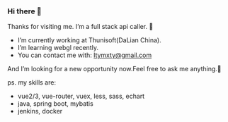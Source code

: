 ### Hi there 👋

Thanks for visiting me. I’m a full stack api caller. 🤣

- I’m currently working at Thunisoft(DaLian China).
- I’m learning webgl recently.
- You can contact me with: ltymxty@gmail.com

And I’m looking for a new opportunity now.Feel free to ask me anything.💬

ps. my skills are:
- vue2/3, vue-router, vuex, less, sass, echart
- java, spring boot, mybatis
- jenkins, docker

<!--
**xiersa/xiersa** is a ✨ _special_ ✨ repository because its `README.md` (this file) appears on your GitHub profile.

Here are some ideas to get you started:

- 🔭 I’m currently working on ...
- 🌱 I’m currently learning ...
- 👯 I’m looking to collaborate on ...
- 🤔 I’m looking for help with ...
- 💬 Ask me about ...
- 📫 How to reach me: ...
- 😄 Pronouns: ...
- ⚡ Fun fact: ...
-->
